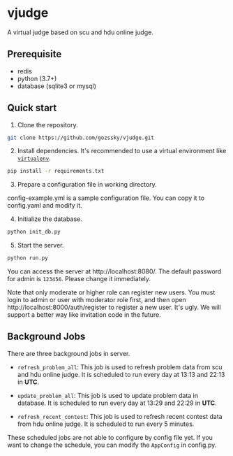 # vjudge

A virtual judge based on scu and hdu online judge.

## Prerequisite

* redis
* python (3.7+)
* database (sqlite3 or mysql)

## Quick start

1. Clone the repository.

```bash
git clone https://github.com/gozssky/vjudge.git
```

2. Install dependencies. It's recommended to use a virtual environment
   like [`virtualenv`](https://pypi.org/project/virtualenv/).

```bash
pip install -r requirements.txt
```

3. Prepare a configuration file in working directory.

config-example.yml is a sample configuration file. You can copy it to config.yaml and modify it.

4. Initialize the database.

```bash
python init_db.py
```

5. Start the server.

```bash
python run.py
```

You can access the server at http://localhost:8080/. The default password for admin is `123456`. Please change it
immediately. 

Note that only moderate or higher role can register new users. You must login to admin or user with
moderator role first, and then open http://localhost:8000/auth/register to register a new user.
It's ugly. We will support a better way like invitation code in the future.

## Background Jobs

There are three background jobs in server.

* `refresh_problem_all`:
  This job is used to refresh problem data from scu and hdu online judge.
  It is scheduled to run every day at 13:13 and 22:13 in **UTC**.

* `update_problem_all`:
  This job is used to update problem data in database.
  It is scheduled to run every day at 13:29 and 22:29 in **UTC**.

* `refresh_recent_contest`:
  This job is used to refresh recent contest data from hdu online judge.
  It is scheduled to run every 5 minutes.

These scheduled jobs are not able to configure by config file yet. If you want to change the schedule, you can modify
the `AppConfig` in config.py.

